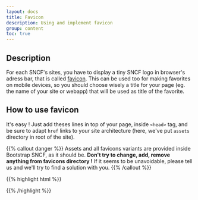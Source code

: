 ```yaml
---
layout: docs
title: Favicon
description: Using and implement favicon
group: content
toc: true
---
```


## Description
For each SNCF's sites, you have to display a tiny SNCF logo in browser's adress bar, that is called [favicon](https://fr.wikipedia.org/wiki/Favicon).
This can be used too for making favorites on mobile devices, so you should choose wisely a title for your page (eg. the name of your site or webapp) that will be used as title of the favorite.

## How to use favicon
It's easy ! Just add theses lines in top of your page, inside `<head>` tag, and be sure to adapt `href` links to your site architecture (here, we've put `assets` directory in root of the site).

{{% callout danger %}}
Assets and all favicons variants are provided inside Bootstrap SNCF, as it should be.
**Don't try to change, add, remove anything from favicons directory !** If it seems to be unavoidable, please tell us and we'll try to find a solution with you.
{{% /callout %}}


{{% highlight html %}}
<!-- Favicons -->
<link rel="apple-touch-icon" href="/assets/img/brand/favicons/apple-touch-icon.png" sizes="180x180">
<link rel="icon" href="/assets/img/brand/favicons/favicon-32x32.png" sizes="32x32" type="image/png">
<link rel="icon" href="/assets/img/brand/favicons/favicon-16x16.png" sizes="16x16" type="image/png">
<link rel="manifest" href="/assets/img/brand/favicons/manifest.json">
<link rel="mask-icon" href="/assets/img/brand/favicons/safari-pinned-tab.svg" color="#563d7c">
<link rel="icon" href="/assets/img/brand/favicons/favicon.ico">
<meta name="msapplication-config" content="/assets/img/brand/favicons/browserconfig.xml">
<meta name="theme-color" content="#563d7c">
{{% /highlight %}}
